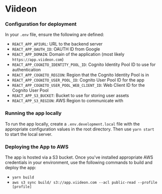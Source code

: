 # Viideon

### Configuration for deployment

In your `.env` file, ensure the following are defined:

* `REACT_APP_APIURL`: URL to the backend server
* `REACT_APP_OAUTH_ID`: OAUTH ID from Google
* `REACT_APP_DOMAIN`: Domain of the application (most likely `https://app.viideon.com`)
* `REACT_APP_COGNITO_IDENTITY_POOL_ID`: Cognito Identity Pool ID to use for authentication
* `REACT_APP_COGNITO_REGION`: Region that the Cognito Identity Pool is in
* `REACT_APP_COGNITO_USER_POOL_ID`: Cognito User Pool ID for the app
* `REACT_APP_COGNITO_USER_POOL_WEB_CLIENT_ID`: Web Client ID for the Cognito User Pool
* `REACT_APP_S3_BUCKET`: Bucket to use for storing user assets
* `REACT_APP_S3_REGION`: AWS Region to communicate with

### Running the app locally

To run the app locally, create a `.env.development.local` file with the appropriate configuration values in the root directory. Then use `yarn start` to start the local server.

### Deploying the App to AWS

The app is hosted via a S3 bucket. Once you've installed appropriate AWS credentials in your environment, use the following commands to build and deploy the app:

* `yarn build`
* `aws s3 sync build/ s3://app.viideon.com --acl public-read --profile [profile]`